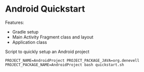Android Quickstart
==================

Features:

- Gradle setup
- Main Activity Fragment class and layout
- Application class

Script to quickly setup an Android project

	PROJECT_NAME=AndroidProject PROJECT_PACKAGE_JAVA=org.denevell PROJECT_PACKAGE_NAME=AndroidProject bash quickstart.sh
